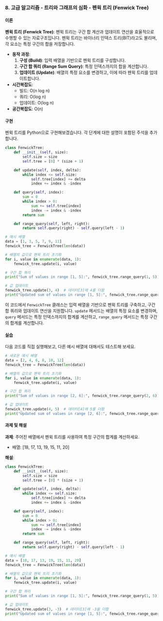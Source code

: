 ### 8. 고급 알고리즘 - 트리와 그래프의 심화 - 펜윅 트리 (Fenwick Tree)

#### 이론
**펜윅 트리 (Fenwick Tree)**: 펜윅 트리는 구간 합 계산과 업데이트 연산을 효율적으로 수행할 수 있는 자료구조입니다. 펜윅 트리는 바이너리 인덱스 트리(BIT)라고도 불리며, 각 요소는 특정 구간의 합을 저장합니다.
- **동작 과정**:
  1. **구성 (Build)**: 입력 배열을 기반으로 펜윅 트리를 구성합니다.
  2. **구간 합 쿼리 (Range Sum Query)**: 특정 인덱스까지의 합을 계산합니다.
  3. **업데이트 (Update)**: 배열의 특정 요소를 변경하고, 이에 따라 펜윅 트리를 업데이트합니다.
- **시간복잡도**: 
  - 빌드: O(n log n)
  - 쿼리: O(log n)
  - 업데이트: O(log n)
- **공간복잡도**: O(n)

#### 구현
펜윅 트리를 Python으로 구현해보겠습니다. 각 단계에 대한 설명이 포함된 주석을 추가합니다.

```python
class FenwickTree:
    def __init__(self, size):
        self.size = size
        self.tree = [0] * (size + 1)

    def update(self, index, delta):
        while index <= self.size:
            self.tree[index] += delta
            index += index & -index

    def query(self, index):
        sum = 0
        while index > 0:
            sum += self.tree[index]
            index -= index & -index
        return sum

    def range_query(self, left, right):
        return self.query(right) - self.query(left - 1)

# 예시 배열
data = [1, 3, 5, 7, 9, 11]
fenwick_tree = FenwickTree(len(data))

# 배열의 값으로 펜윅 트리 초기화
for i, value in enumerate(data, 1):
    fenwick_tree.update(i, value)

# 구간 합 쿼리
print("Sum of values in range [1, 5]:", fenwick_tree.range_query(1, 5))  # Expected output: 25

# 값 업데이트
fenwick_tree.update(3, 4)  # 데이터[3]에 4를 더함
print("Updated sum of values in range [1, 5]:", fenwick_tree.range_query(1, 5))  # Expected output: 29
```

이 코드에서 `FenwickTree` 클래스는 입력 배열을 기반으로 펜윅 트리를 구축하고, 구간 합 쿼리와 업데이트 연산을 지원합니다. `update` 메서드는 배열의 특정 요소를 변경하며, `query` 메서드는 특정 인덱스까지의 합계를 계산하고, `range_query` 메서드는 특정 구간의 합계를 계산합니다.

#### 실습
다음 코드를 직접 실행해보고, 다른 예시 배열에 대해서도 테스트해 보세요.

```python
# 새로운 예시 배열
data = [2, 4, 6, 8, 10, 12]
fenwick_tree = FenwickTree(len(data))

# 배열의 값으로 펜윅 트리 초기화
for i, value in enumerate(data, 1):
    fenwick_tree.update(i, value)

# 구간 합 쿼리
print("Sum of values in range [2, 6]:", fenwick_tree.range_query(2, 6))  # Expected output: 40

# 값 업데이트
fenwick_tree.update(4, 5)  # 데이터[4]에 5를 더함
print("Updated sum of values in range [2, 6]:", fenwick_tree.range_query(2, 6))  # Expected output: 45
```

#### 과제 및 해설
**과제**: 주어진 배열에서 펜윅 트리를 사용하여 특정 구간의 합계를 계산하세요.
- 배열: [18, 17, 13, 19, 15, 11, 20]

**해설**:
```python
class FenwickTree:
    def __init__(self, size):
        self.size = size
        self.tree = [0] * (size + 1)

    def update(self, index, delta):
        while index <= self.size:
            self.tree[index] += delta
            index += index & -index

    def query(self, index):
        sum = 0
        while index > 0:
            sum += self.tree[index]
            index -= index & -index
        return sum

    def range_query(self, left, right):
        return self.query(right) - self.query(left - 1)

# 예시 배열
data = [18, 17, 13, 19, 15, 11, 20]
fenwick_tree = FenwickTree(len(data))

# 배열의 값으로 펜윅 트리 초기화
for i, value in enumerate(data, 1):
    fenwick_tree.update(i, value)

# 구간 합 쿼리
print("Sum of values in range [1, 5]:", fenwick_tree.range_query(1, 5))  # Expected output: 82

# 값 업데이트
fenwick_tree.update(3, -3)  # 데이터[3]에 -3을 더함
print("Updated sum of values in range [1, 5]:", fenwick_tree.range_query(1, 5))  # Expected output: 79
```
